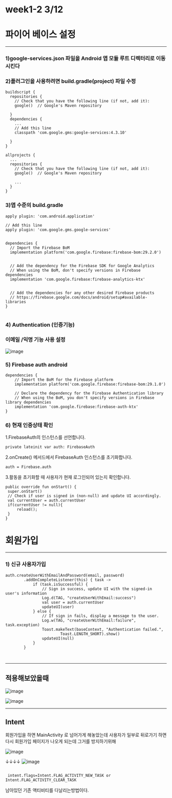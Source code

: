 #  week1-2 3/12


# 파이어 베이스 설정
-------------------------------------------------
### 1)google-services.json 파일을 Android 앱 모듈 루트 디렉터리로 이동시킨다


### 2)플러그인을 사용하려면 build.gradle(project) 파일 수정

```
buildscript {
  repositories {
    // Check that you have the following line (if not, add it):
    google()  // Google's Maven repository

  }
  dependencies {
    ...
    // Add this line
    classpath 'com.google.gms:google-services:4.3.10'

  }
}

allprojects {
  ...
  repositories {
    // Check that you have the following line (if not, add it):
    google()  // Google's Maven repository

    ...
  }
}
```

### 3)앱 수준의 build.gradle
```
apply plugin: 'com.android.application'

// Add this line
apply plugin: 'com.google.gms.google-services'


dependencies {
  // Import the Firebase BoM
  implementation platform('com.google.firebase:firebase-bom:29.2.0')


  // Add the dependency for the Firebase SDK for Google Analytics
  // When using the BoM, don't specify versions in Firebase dependencies
  implementation 'com.google.firebase:firebase-analytics-ktx'


  // Add the dependencies for any other desired Firebase products
  // https://firebase.google.com/docs/android/setup#available-libraries
}


```
### 4) Authentication (인증기능)
### 이메일 /익명 기능 사용 설정   
![image](https://user-images.githubusercontent.com/97229292/158053578-1c0cb569-5c3c-490a-b949-446cd8825a84.png)


### 5) Firebase auth android

```
dependencies {
    // Import the BoM for the Firebase platform
    implementation platform('com.google.firebase:firebase-bom:29.1.0')

    // Declare the dependency for the Firebase Authentication library
    // When using the BoM, you don't specify versions in Firebase library dependencies
    implementation 'com.google.firebase:firebase-auth-ktx'
}
```

### 6) 현재 인증상태 확인

   1.FirebaseAuth의 인스턴스를 선언합니다.
   
   ```
   private lateinit var auth: FirebaseAuth
   ```
   2.onCreate() 메서드에서 FirebaseAuth 인스턴스를 초기화합니다.
   
   ```
   auth = Firebase.auth
   ```
   3.활동을 초기화할 때 사용자가 현재 로그인되어 있는지 확인합니다.
   ```
   public override fun onStart() {
    super.onStart()
    // Check if user is signed in (non-null) and update UI accordingly.
    val currentUser = auth.currentUser
    if(currentUser != null){
        reload();
    }
   }
```



# 회원가입 
-------------------------------------------------
### 1) 신규 사용자가입


```
auth.createUserWithEmailAndPassword(email, password)
        .addOnCompleteListener(this) { task ->
            if (task.isSuccessful) {
                // Sign in success, update UI with the signed-in user's information
                Log.d(TAG, "createUserWithEmail:success")
                val user = auth.currentUser
                updateUI(user)
            } else {
                // If sign in fails, display a message to the user.
                Log.w(TAG, "createUserWithEmail:failure", task.exception)
                Toast.makeText(baseContext, "Authentication failed.",
                        Toast.LENGTH_SHORT).show()
                updateUI(null)
            }
        }



```

---------------------------------------
## 적용해보았을때
![image](https://user-images.githubusercontent.com/97229292/158054984-0c0ae8c9-7cc3-460b-b617-d3414bfea5a7.png)


![image](https://user-images.githubusercontent.com/97229292/158054101-95f2f58e-309a-4828-9db4-9f2c53c380f9.png)


--------------------------------------
## Intent
회원가입을 하면 MainActivity 로 넘어가게 해놓았는데 사용자가 일부로 뒤로가기 하면 다시
회원가입 페이지가 나오게 되는데 그거를 방지하기위해 

![image](https://user-images.githubusercontent.com/97229292/158054682-f84f42fc-f508-4abe-9c47-9d5d73b9ddad.png)


  ↓↓↓↓
![image](https://user-images.githubusercontent.com/97229292/158057682-e7ddb77e-1975-4ea1-b838-14e707c1b4dc.png)


```

 intent.flags=Intent.FLAG_ACTIVITY_NEW_TASK or Intent.FLAG_ACTIVITY_CLEAR_TASK
```
남아있던 기존 액티비티를 다날리는방법이다.








